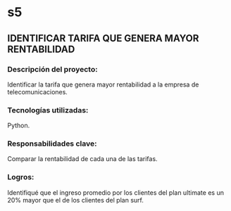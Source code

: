 # s5
## IDENTIFICAR TARIFA QUE GENERA MAYOR RENTABILIDAD
### Descripción del proyecto:
Identificar la tarifa que genera mayor rentabilidad a la empresa de telecomunicaciones.
### Tecnologías utilizadas:
Python.
### Responsabilidades clave:
Comparar la rentabilidad de cada una de las tarifas.
### Logros:
Identifiqué que el ingreso promedio por los clientes del plan ultimate es un 20% mayor que el de los clientes del plan surf.
